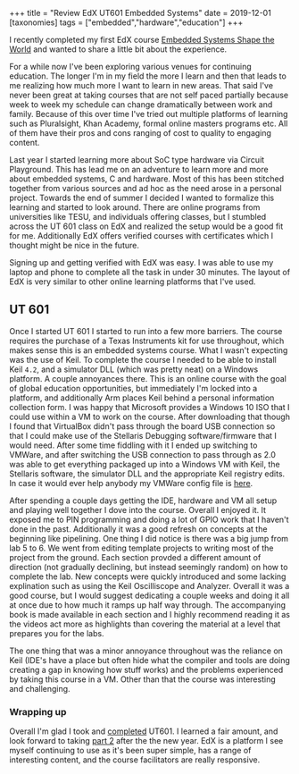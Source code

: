 +++
title = "Review EdX UT601 Embedded Systems"
date = 2019-12-01
[taxonomies]
tags = ["embedded","hardware","education"]
+++

I recently completed my first EdX course
[Embedded Systems Shape the World](https://courses.edx.org/courses/course-v1:UTAustinX+UT.6.10x+3T2019/course/)
and wanted to share a little bit about the experience.

For a while now I've been exploring various venues for continuing education.
The longer I'm in my field the more I learn and then that leads to me realizing
how much more I want to learn in new areas. That said I've never been great at
taking courses that are not self paced partially because week to week my
schedule can change dramatically between work and family. Because of this over
time I've tried out multiple platforms of learning such as Pluralsight, Khan
Academy, formal online masters programs etc. All of them have their pros and
cons ranging of cost to quality to engaging content.

Last year I started learning more about SoC type hardware via Circuit
Playground. This has lead me on an adventure to learn more and more about
embedded systems, C and hardware. Most of this has been stitched together from
various sources and ad hoc as the need arose in a personal project. Towards the
end of summer I decided I wanted to formalize this learning and started to look
around. There are online programs from universities like TESU, and individuals
offering classes, but I stumbled across the UT 601 class on EdX and realized
the setup would be a good fit for me. Additionally EdX offers verified courses
with certificates which I thought might be nice in the future.

Signing up and getting verified with EdX was easy. I was able to use my laptop
and phone to complete all the task in under 30 minutes. The layout of EdX is
very similar to other online learning platforms that I've used.

## UT 601

Once I started UT 601 I started to run into a few more barriers. The course
requires the purchase of a Texas Instruments kit for use throughout, which
makes sense this is an embedded systems course. What I wasn't expecting was the
use of Keil. To complete the course I needed to be able to install Keil `4.2`,
and a simulator DLL (which was pretty neat) on a Windows platform. A couple
annoyances there. This is an online course with the goal of global education
opportunities, but immediately I'm locked into a platform, and additionally Arm
places Keil behind a personal information collection form. I was happy that
Microsoft provides a Windows 10 ISO that I could use within a VM to work on the
course. After downloading that though I found that VirtualBox didn't pass
through the board USB connection so that I could make use of the Stellaris
Debugging software/firmware that I would need. After some time fiddling with it
I ended up switching to VMWare, and after switching the USB connection to pass
through as 2.0 was able to get everything packaged up into a Windows VM with
Keil, the Stellaris software, the simulator DLL and the appropriate Keil
registry edits. In case it would ever help anybody my VMWare config file is
[here](https://github.com/n0mn0m/snippets/tree/main/Windows%2010%20x64.vmx).

After spending a couple days getting the IDE, hardware and VM all setup and
playing well together I dove into the course. Overall I enjoyed it. It exposed
me to PIN programming and doing a lot of GPIO work that I haven't done in the
past. Additionally it was a good refresh on concepts at the beginning like
pipelining. One thing I did notice is there was a big jump from lab 5 to 6. We
went from editing template projects to writing most of the project from the
ground. Each section provded a different amount of direction (not gradually
declining, but instead seemingly random) on how to complete the lab. New
concepts were quickly introduced and some lacking explination such as using the
Keil Oscilliscope and Analyzer. Overall it was a good course, but I would
suggest dedicating a couple weeks and doing it all at once due to how much it
ramps up half way through. The accompanying book is made available in each
section and I highly recommend reading it as the videos act more as highlights
than covering the material at a level that prepares you for the labs.

The one thing that was a minor annoyance throughout was the reliance on Keil
(IDE's have a place but often hide what the compiler and tools are doing
creating a gap in knowing how stuff works) and the problems experienced by
taking this course in a VM. Other than that the course was interesting and
challenging.

### Wrapping up

Overall I'm glad I took and [completed](/static/certifications/Embedded_601.pdf)
UT601. I learned a fair amount, and look forward to taking
[part 2](https://courses.edx.org/courses/course-v1:UTAustinX+UT.6.20x+3T2019/course/)
after the the new year. EdX is a platform I see myself continuing to use as it's
been super simple, has a range of interesting content, and the course
facilitators are really responsive.
